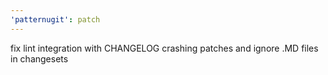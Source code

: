 ```yaml
---
'patternugit': patch
---
```


fix lint integration with CHANGELOG crashing patches and ignore .MD files in changesets

